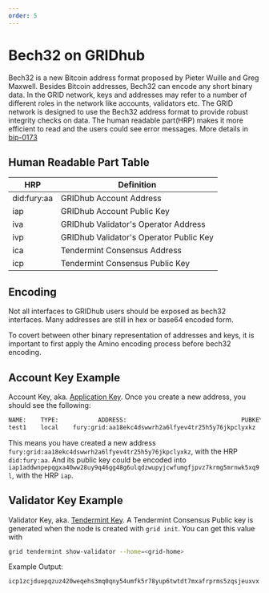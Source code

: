 ```yaml
---
order: 5
---
```


# Bech32 on GRIDhub

Bech32 is a new Bitcoin address format proposed by Pieter Wuille and Greg Maxwell. Besides Bitcoin addresses, Bech32 can encode any short binary data. In the GRID network, keys and addresses may refer to a number of different roles in the network like accounts, validators etc. The GRID network is designed to use the Bech32 address format to provide robust integrity checks on data. The human readable part(HRP) makes it more efficient to read and the users could see error messages. More details in [bip-0173](https://github.com/bitcoin/bips/blob/master/bip-0173.mediawiki)

## Human Readable Part Table

| HRP | Definition                              |
| --- | --------------------------------------- |
| did:fury:aa | GRIDhub Account Address                 |
| iap | GRIDhub Account Public Key              |
| iva | GRIDhub Validator's Operator Address    |
| ivp | GRIDhub Validator's Operator Public Key |
| ica | Tendermint Consensus Address            |
| icp | Tendermint Consensus Public Key         |

## Encoding

Not all interfaces to GRIDhub users should be exposed as bech32 interfaces. Many addresses are still in hex or base64 encoded form.

To covert between other binary representation of addresses and keys, it is important to first apply the Amino encoding process before bech32 encoding.

## Account Key Example

Account Key, aka. [Application Key](validator-faq.md#application-key). Once you create a new address, you should see the following:

```bash
NAME:    TYPE:           ADDRESS:                                PUBKEY:
test1    local    fury:grid:aa18ekc4dswwrh2a6lfyev4tr25h5y76jkpclyxkz    iap1addwnpepqgxa40ww28uy9q46gg48g6ulqdzwupyjcwfumgfjpvz7krmg5mrnwk5xq9l
```

This means you have created a new address `fury:grid:aa18ekc4dswwrh2a6lfyev4tr25h5y76jkpclyxkz`, with the HRP `did:fury:aa`. And its public key could be encoded into `iap1addwnpepqgxa40ww28uy9q46gg48g6ulqdzwupyjcwfumgfjpvz7krmg5mrnwk5xq9l`, with the HRP `iap`.

## Validator Key Example

Validator Key, aka. [Tendermint Key](validator-faq.md#tendermint-key). A Tendermint Consensus Public key is generated when the node is created with  `grid init`.
You can get this value with

```bash
grid tendermint show-validator --home=<grid-home>
```

Example Output:

```bash
icp1zcjduepqzuz420weqehs3mq0qny54umfk5r78yup6twtdt7mxafrprms5zqsjeuxvx
```
